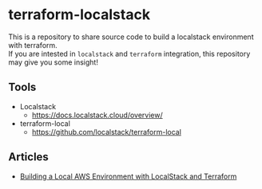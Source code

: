 # terraform-localstack
This is a repository to share source code to build a localstack environment with terraform.  
If you are intested in `localstack` and `terraform` integration, this repository may give you some insight!

## Tools
- Localstack
  - https://docs.localstack.cloud/overview/
- terraform-local
  - https://github.com/localstack/terraform-local

## Articles
- [Building a Local AWS Environment with LocalStack and Terraform](https://www.bluedoghub.com/blog-tech/aws-localstack-terraform)
